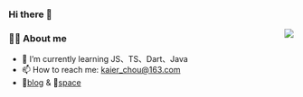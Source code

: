 ### Hi there 👋

<img align="right" src="https://github-readme-stats.vercel.app/api?username=Kaier33&show_icons=true&count_private=true&hide_border=true&cache_seconds=1900"/>

### 👨‍💻 About me

- 🌱 I’m currently learning JS、TS、Dart、Java
- 📫 How to reach me: [kaier_chou@163.com](kaier_chou@163.com)
- 📝[blog](https://kaier33.github.io/) & 🍧[space](https://kaier33.github.io/soliloquy/)


